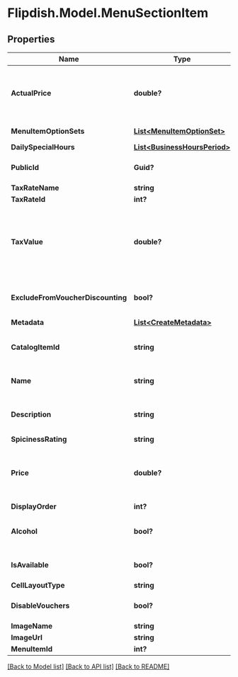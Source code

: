 # Flipdish.Model.MenuSectionItem
## Properties

Name | Type | Description | Notes
------------ | ------------- | ------------- | -------------
**ActualPrice** | **double?** | Actual price - the minimum price possible when all required option set items prices are included. | [optional] 
**MenuItemOptionSets** | [**List&lt;MenuItemOptionSet&gt;**](MenuItemOptionSet.md) | Menu item option sets | [optional] 
**DailySpecialHours** | [**List&lt;BusinessHoursPeriod&gt;**](BusinessHoursPeriod.md) | Daily special hours | [optional] 
**PublicId** | **Guid?** | Permanent reference to the item. | [optional] 
**TaxRateName** | **string** | Tax rate name | [optional] 
**TaxRateId** | **int?** | TaxRate | [optional] 
**TaxValue** | **double?** | TaxValue - the tax associated with this item, based on TaxRate / TaxType and Currency (currency determines decimal point precision) | [optional] 
**ExcludeFromVoucherDiscounting** | **bool?** | If true, the item is excluded from voucher discount calculations | [optional] 
**Metadata** | [**List&lt;CreateMetadata&gt;**](CreateMetadata.md) | List of metadata | [optional] 
**CatalogItemId** | **string** | Catalog item Id when the Item is associated to a Product | [optional] 
**Name** | **string** | Menu item name (like \&quot;Korma\&quot;) | [optional] 
**Description** | **string** | Description (like \&quot;A lovely dish from the east\&quot;) | [optional] 
**SpicinessRating** | **string** | Spiciness rating | [optional] 
**Price** | **double?** | Price - this is only used when there is no master option set and should be set to 0 if a master option set exists. | [optional] 
**DisplayOrder** | **int?** | Display order | [optional] 
**Alcohol** | **bool?** | To be set true if the item or an option of the item contains an alcoholic drink. | [optional] 
**IsAvailable** | **bool?** | True if we accept orders for this item still | [optional] 
**CellLayoutType** | **string** | Small | Medium | Large  Affects the layout of the menu. | [optional] 
**DisableVouchers** | **bool?** | If true, then vouchers won&#39;t be applied for this item | [optional] 
**ImageName** | **string** | Image url | [optional] 
**ImageUrl** | **string** | Image url | [optional] 
**MenuItemId** | **int?** | Menu Item Id | [optional] 

[[Back to Model list]](../README.md#documentation-for-models) [[Back to API list]](../README.md#documentation-for-api-endpoints) [[Back to README]](../README.md)

